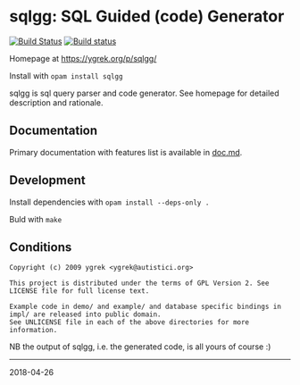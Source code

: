 sqlgg: SQL Guided (code) Generator
==================================

[![Build Status](https://travis-ci.org/ygrek/sqlgg.svg?branch=master)](https://travis-ci.org/ygrek/sqlgg)
[![Build status](https://ci.appveyor.com/api/projects/status/1bfx41oulkbu4aj2?svg=true)](https://ci.appveyor.com/project/ygrek/sqlgg/branch/master)

Homepage at https://ygrek.org/p/sqlgg/

Install with `opam install sqlgg`

sqlgg is sql query parser and code generator.
See homepage for detailed description and rationale.

Documentation
-----------

Primary documentation with features list is available in [doc.md](./doc.md).

Development
-----------

Install dependencies with `opam install --deps-only .`

Buld with `make`

Conditions
----------

```
Copyright (c) 2009 ygrek <ygrek@autistici.org>

This project is distributed under the terms of GPL Version 2. See LICENSE file for full license text.

Example code in demo/ and example/ and database specific bindings in impl/ are released into public domain.
See UNLICENSE file in each of the above directories for more information.
```

NB the output of sqlgg, i.e. the generated code, is all yours of course :)

----
2018-04-26
